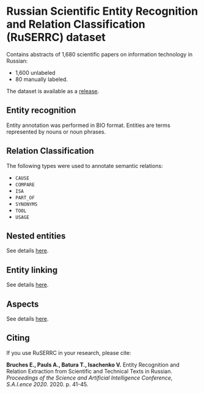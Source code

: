 # Russian Scientific Entity Recognition and Relation Classification (RuSERRC) dataset

Contains abstracts of 1,680 scientific papers on information technology in Russian:
* 1,600 unlabeled
* 80 manually labeled.

The dataset is available as a [release](https://github.com/iis-research-team/ruserrc-dataset/releases/tag/v1.0).

## Entity recognition
Entity annotation was performed in BIO format. Entities are terms represented by nouns or noun phrases. 

## Relation Classification
The following types were used to annotate semantic relations: 
* `CAUSE`
* `COMPARE`
* `ISA`
* `PART_OF`
* `SYNONYMS`
* `TOOL`
* `USAGE`

## Nested entities

See details [here](/russerc_el/).

## Entity linking

See details [here](/russerc_el/).

## Aspects

See details [here](/ruserrc_aspects/).

## Citing

If you use RuSERRC in your research, please cite:

**Bruches E., Pauls A., Batura T., Isachenko V.** Entity Recognition and Relation Extraction
from Scientific and Technical Texts in Russian. _Proceedings of the Science and Artificial
Intelligence Conference, S.A.I.ence 2020_. 2020. p. 41-45.
